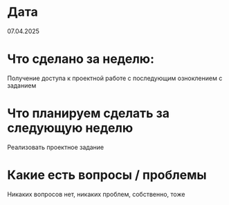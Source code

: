 # Дата
07.04.2025

# Что сделано за неделю:

Получение доступа к проектной работе с последующим озноклением с заданием

# Что планируем сделать за следующую неделю

Реализовать проектное задание

# Какие есть вопросы / проблемы

Никаких вопросов нет, никаких проблем, собственно, тоже